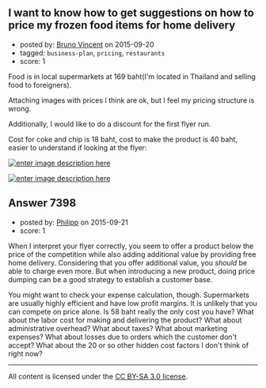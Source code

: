## I want to know how to get suggestions on how to price my frozen food items for home delivery

- posted by: [Bruno  Vincent](https://stackexchange.com/users/2600915/bruno-vincent) on 2015-09-20
- tagged: `business-plan`, `pricing`, `restaurants`
- score: 1

Food is in local supermarkets at 169 baht(I'm located in Thailand and selling food to foreigners).

Attaching images with prices I think are ok, but I feel my pricing structure is wrong.

Additionally, I would like to do a discount for the first flyer run.

Cost for coke and chip is 18 baht, cost to make the product is 40 baht, easier to understand if looking at the flyer:

[![enter image description here][1]][1]


[![enter image description here][2]][2]


  [1]: http://i.stack.imgur.com/iKibw.png
  [2]: http://i.stack.imgur.com/88E7B.png


## Answer 7398

- posted by: [Philipp](https://stackexchange.com/users/1777092/philipp) on 2015-09-21
- score: 1

When I interpret your flyer correctly, you seem to offer a product below the price of the competition while also adding additional value by providing free home delivery. Considering that you offer additional value, you *should* be able to charge even more. But when introducing a new product, doing price dumping can be a good strategy to establish a customer base.

You might want to check your expense calculation, though. Supermarkets are usually highly efficient and have low profit margins. It is unlikely that you can compete on price alone. Is 58 baht really the only cost you have? What about the labor cost for making and delivering the product? What about administrative overhead? What about taxes? What about marketing expenses? What about losses due to orders which the customer don't accept? What about the 20 or so other hidden cost factors I don't think of right now?





---

All content is licensed under the [CC BY-SA 3.0 license](https://creativecommons.org/licenses/by-sa/3.0/).
